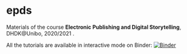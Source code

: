 # epds
Materials of the course **Electronic Publishing and Digital Storytelling**, DHDK@Unibo, 2020/2021 .

All the tutorials are available in interactive mode on Binder:
[![Binder](https://mybinder.org/badge_logo.svg)](https://mybinder.org/v2/gh/marilenadaquino/epds/main?urlpath=%2Ftree%2Fmain%2Ftutorials)
